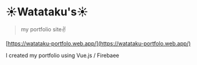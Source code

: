 # ☀️Watataku's☀️

> my portfolio site✌️

[https://watataku-portfolo.web.app/](https://watataku-portfolo.web.app/)

I created my portfolio using Vue.js / Firebaee
